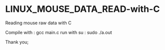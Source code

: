 # LINUX_MOUSE_DATA_READ-with-C
Reading mouse raw data with C


Compile with : gcc main.c
run with su  : sudo ./a.out

Thank you;
